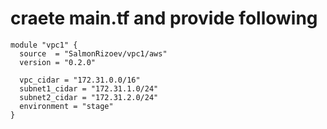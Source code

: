 # craete main.tf and provide following

```hcl
module "vpc1" {
  source  = "SalmonRizoev/vpc1/aws"
  version = "0.2.0"

  vpc_cidar = "172.31.0.0/16"
  subnet1_cidar = "172.31.1.0/24"
  subnet2_cidar = "172.31.2.0/24"
  environment = "stage"
} 
```
 